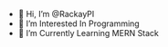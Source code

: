 - 👋 Hi, I’m @RackayPI
- 👀 I’m Interested In Programming
- 🌱 I’m Currently Learning MERN Stack

<!---
RackayPI/RackayPI is a ✨ special ✨ repository because its `README.md` (this file) appears on your GitHub profile.
You can click the Preview link to take a look at your changes.
--->
